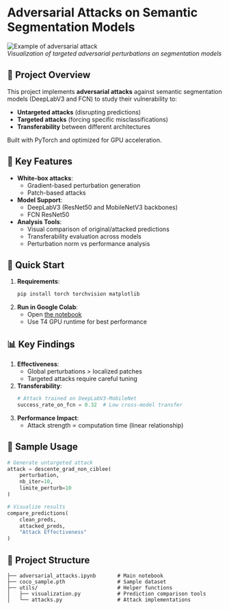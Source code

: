 # Adversarial Attacks on Semantic Segmentation Models

![Example of adversarial attack](https://via.placeholder.com/800x400?text=Adversarial+Attack+Visualization)  
*Visualization of targeted adversarial perturbations on segmentation models*

## 📌 Project Overview
This project implements **adversarial attacks** against semantic segmentation models (DeepLabV3 and FCN) to study their vulnerability to:
- **Untargeted attacks** (disrupting predictions)
- **Targeted attacks** (forcing specific misclassifications)
- **Transferability** between different architectures

Built with PyTorch and optimized for GPU acceleration.

## 🔧 Key Features
- **White-box attacks**:
  - Gradient-based perturbation generation
  - Patch-based attacks
- **Model Support**:
  - DeepLabV3 (ResNet50 and MobileNetV3 backbones)
  - FCN ResNet50
- **Analysis Tools**:
  - Visual comparison of original/attacked predictions
  - Transferability evaluation across models
  - Perturbation norm vs performance analysis

## 🚀 Quick Start
1. **Requirements**:
   ```bash
   pip install torch torchvision matplotlib
   ```
2. **Run in Google Colab**:
   - Open [the notebook](https://colab.research.google.com/drive/1unCX5wrZaGOeF6r4sE2IG7jmxes0T-VT) 
   - Use T4 GPU runtime for best performance

## 📊 Key Findings
1. **Effectiveness**:
   - Global perturbations > localized patches
   - Targeted attacks require careful tuning
2. **Transferability**:
   ```python
   # Attack trained on DeepLabV3-MobileNet
   success_rate_on_fcn = 0.32  # Low cross-model transfer
   ```
3. **Performance Impact**:
   - Attack strength ∝ computation time (linear relationship)

## 🎯 Sample Usage
```python
# Generate untargeted attack
attack = descente_grad_non_ciblee(
    perturbation, 
    nb_iter=10,
    limite_perturb=10
)

# Visualize results
compare_predictions(
    clean_preds, 
    attacked_preds,
    "Attack Effectiveness"
)
```

## 📂 Project Structure
```
├── adversarial_attacks.ipynb       # Main notebook
├── coco_sample.pth                 # Sample dataset
├── utils/                          # Helper functions
│   ├── visualization.py            # Prediction comparison tools
│   └── attacks.py                  # Attack implementations
```
